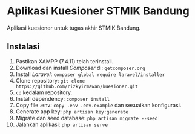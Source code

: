 # Aplikasi Kuesioner STMIK Bandung
Aplikasi kuesioner untuk tugas akhir STMIK Bandung.

## Instalasi
 1. Pastikan XAMPP (7.4.11) telah terinstall.
 2. Download dan install *Composer* di: `getcomposer.org`
 3. Install *Laravel*: `composer global require laravel/installer`
 4. Clone repository: `git clone https://github.com/rizkyirmawan/kuesioner.git`
 5. `cd` kedalam repository.
 6. Install dependency: `composer install`
 7. Copy file .env: `copy .env .env.example` dan sesuaikan konfigurasi.
 8. Generate app key: `php artisan key:generate`
 9. Migrate dan seed database: `php artisan migrate --seed`
 10. Jalankan aplikasi: `php artisan serve`